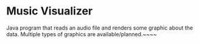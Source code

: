 # Music Visualizer
Java program that reads an audio file and renders some graphic about the data. Multiple types of graphics are available/planned.~~~~